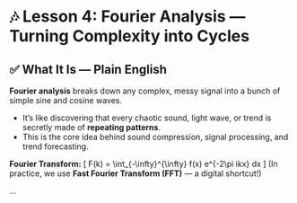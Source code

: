 # 🎶 Lesson 4: Fourier Analysis — Turning Complexity into Cycles

## ✅ What It Is — Plain English

**Fourier analysis** breaks down any complex, messy signal into a bunch of simple sine and cosine waves.

- It’s like discovering that every chaotic sound, light wave, or trend is secretly made of **repeating patterns**.
- This is the core idea behind sound compression, signal processing, and trend forecasting.

**Fourier Transform:**
\[
F(k) = \int_{-\infty}^{\infty} f(x) e^{-2\pi ikx} dx
\]
(In practice, we use **Fast Fourier Transform (FFT)** — a digital shortcut!)

...

